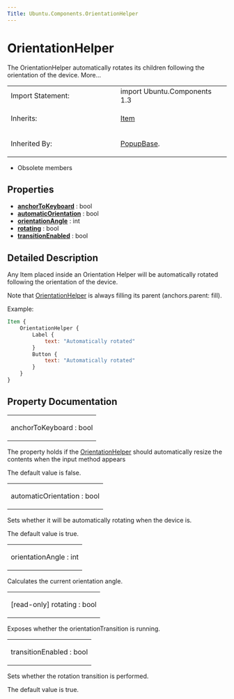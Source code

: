 ```yaml
---
Title: Ubuntu.Components.OrientationHelper
---
```

        
OrientationHelper
=================

<span class="subtitle"></span>
The OrientationHelper automatically rotates its children following the orientation of the device. More...

<table>
<colgroup>
<col width="50%" />
<col width="50%" />
</colgroup>
<tbody>
<tr class="odd">
<td>Import Statement:</td>
<td>import Ubuntu.Components 1.3</td>
</tr>
<tr class="even">
<td>Inherits:</td>
<td><p><a href="../sdk-14.10/QtQuick.Item.md">Item</a></p></td>
</tr>
<tr class="odd">
<td>Inherited By:</td>
<td><p><a href="Ubuntu.Components.Popups.PopupBase.md">PopupBase</a>.</p></td>
</tr>
</tbody>
</table>

-   Obsolete members

<span id="properties"></span>
Properties
----------

-   ****[anchorToKeyboard](#anchorToKeyboard-prop)**** : bool
-   ****[automaticOrientation](#automaticOrientation-prop)**** : bool
-   ****[orientationAngle](#orientationAngle-prop)**** : int
-   ****[rotating](#rotating-prop)**** : bool
-   ****[transitionEnabled](#transitionEnabled-prop)**** : bool

<span id="details"></span>
Detailed Description
--------------------

Any Item placed inside an Orientation Helper will be automatically rotated following the orientation of the device.

Note that [OrientationHelper](index.html) is always filling its parent (anchors.parent: fill).

Example:

``` qml
Item {
    OrientationHelper {
        Label {
            text: "Automatically rotated"
        }
        Button {
            text: "Automatically rotated"
        }
    }
}
```

Property Documentation
----------------------

<table>
<colgroup>
<col width="100%" />
</colgroup>
<tbody>
<tr class="odd">
<td><p><span id="anchorToKeyboard-prop"></span><span class="name">anchorToKeyboard</span> : <span class="type">bool</span></p></td>
</tr>
</tbody>
</table>

The property holds if the [OrientationHelper](index.html) should automatically resize the contents when the input method appears

The default value is false.

<table>
<colgroup>
<col width="100%" />
</colgroup>
<tbody>
<tr class="odd">
<td><p><span id="automaticOrientation-prop"></span><span class="name">automaticOrientation</span> : <span class="type">bool</span></p></td>
</tr>
</tbody>
</table>

Sets whether it will be automatically rotating when the device is.

The default value is true.

<table>
<colgroup>
<col width="100%" />
</colgroup>
<tbody>
<tr class="odd">
<td><p><span id="orientationAngle-prop"></span><span class="name">orientationAngle</span> : <span class="type">int</span></p></td>
</tr>
</tbody>
</table>

Calculates the current orientation angle.

<table>
<colgroup>
<col width="100%" />
</colgroup>
<tbody>
<tr class="odd">
<td><p><span id="rotating-prop"></span><span class="qmlreadonly">[read-only] </span><span class="name">rotating</span> : <span class="type">bool</span></p></td>
</tr>
</tbody>
</table>

Exposes whether the orientationTransition is running.

<table>
<colgroup>
<col width="100%" />
</colgroup>
<tbody>
<tr class="odd">
<td><p><span id="transitionEnabled-prop"></span><span class="name">transitionEnabled</span> : <span class="type">bool</span></p></td>
</tr>
</tbody>
</table>

Sets whether the rotation transition is performed.

The default value is true.


